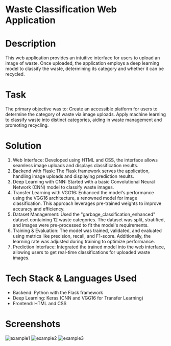 # Waste Classification Web Application

# Description
This web application provides an intuitive interface for users to upload an image of waste. Once uploaded, the application employs a deep learning model to classify the waste, determining its category and whether it can be recycled.

# Task
The primary objective was to:
Create an accessible platform for users to determine the category of waste via image uploads.
Apply machine learning to classify waste into distinct categories, aiding in waste management and promoting recycling.

# Solution
1. Web Interface: Developed using HTML and CSS, the interface allows seamless image uploads and displays classification results.
2. Backend with Flask: The Flask framework serves the application, handling image uploads and displaying prediction results.
3. Deep Learning with CNN: Started with a basic Convolutional Neural Network (CNN) model to classify waste images.
4. Transfer Learning with VGG16: Enhanced the model's performance using the VGG16 architecture, a renowned model for image classification. This approach leverages pre-trained weights to improve accuracy and efficiency.
5. Dataset Management: Used the "garbage_classification_enhanced" dataset containing 12 waste categories. The dataset was split, stratified, and images were pre-processed to fit the model's requirements.
6. Training & Evaluation: The model was trained, validated, and evaluated using metrics like precision, recall, and F1-score. Additionally, the learning rate was adjusted during training to optimize performance.
7. Prediction Interface: Integrated the trained model into the web interface, allowing users to get real-time classifications for uploaded waste images.

# Tech Stack & Languages Used
- Backend: Python with the Flask framework
- Deep Learning: Keras (CNN and VGG16 for Transfer Learning)
- Frontend: HTML and CSS

# Screenshots 
![example1](https://github.com/PeterP22/Image-Classifier/assets/61686397/08e70cc7-6e9d-4348-8072-6779998a62e3)
![example2](https://github.com/PeterP22/Image-Classifier/assets/61686397/7e43704f-67b3-4fea-b88b-1f42a2a523d4)
![example3](https://github.com/PeterP22/Image-Classifier/assets/61686397/101abd76-6f67-47e3-a719-6dea80876083)
